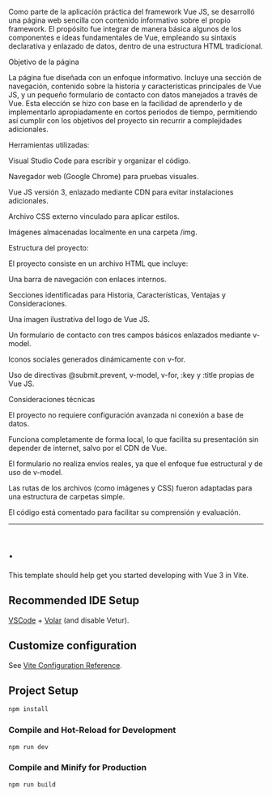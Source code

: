 Como parte de la aplicación práctica del framework Vue JS, se desarrolló una página web sencilla con contenido informativo sobre el propio framework. El propósito fue integrar de manera básica algunos de los componentes e ideas fundamentales de Vue, empleando su sintaxis declarativa y enlazado de datos, dentro de una estructura HTML tradicional.

Objetivo de la página

La página fue diseñada con un enfoque informativo. Incluye una sección de navegación, contenido sobre la historia y características principales de Vue JS, y un pequeño formulario de contacto con datos manejados a través de Vue. Esta elección se hizo con base en la facilidad de aprenderlo y de implementarlo apropiadamente en cortos periodos de tiempo, permitiendo así cumplir con los objetivos del proyecto sin recurrir a complejidades adicionales.

Herramientas utilizadas:

Visual Studio Code para escribir y organizar el código.

Navegador web (Google Chrome) para pruebas visuales.

Vue JS versión 3, enlazado mediante CDN para evitar instalaciones adicionales.

Archivo CSS externo vinculado para aplicar estilos.

Imágenes almacenadas localmente en una carpeta /img.

Estructura del proyecto:

El proyecto consiste en un archivo HTML que incluye:

Una barra de navegación con enlaces internos.

Secciones identificadas para Historia, Características, Ventajas y Consideraciones.

Una imagen ilustrativa del logo de Vue JS.

Un formulario de contacto con tres campos básicos enlazados mediante v-model.

Iconos sociales generados dinámicamente con v-for.

Uso de directivas @submit.prevent, v-model, v-for, :key y :title propias de Vue JS.


Consideraciones técnicas

El proyecto no requiere configuración avanzada ni conexión a base de datos.

Funciona completamente de forma local, lo que facilita su presentación sin depender de internet, salvo por el CDN de Vue.

El formulario no realiza envíos reales, ya que el enfoque fue estructural y de uso de v-model.

Las rutas de los archivos (como imágenes y CSS) fueron adaptadas para una estructura de carpetas simple.

El código está comentado para facilitar su comprensión y evaluación.


********************************************************************************************************************************************



# .

This template should help get you started developing with Vue 3 in Vite.

## Recommended IDE Setup

[VSCode](https://code.visualstudio.com/) + [Volar](https://marketplace.visualstudio.com/items?itemName=Vue.volar) (and disable Vetur).

## Customize configuration

See [Vite Configuration Reference](https://vite.dev/config/).

## Project Setup

```sh
npm install
```

### Compile and Hot-Reload for Development

```sh
npm run dev
```

### Compile and Minify for Production

```sh
npm run build
```

